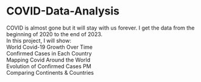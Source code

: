 # COVID-Data-Analysis
COVID is almost gone but it will stay with us forever. I get the data from the beginning of 2020 to the end of 2023.<br> 
In this project, I will show:<br>
World Covid-19 Growth Over Time<br>
Confirmed Cases in Each Country<br>
Mapping Covid Around the World<br>
Evolution of Confirmed Cases PM<br>
Comparing Continents & Countries<br>
